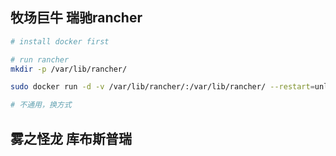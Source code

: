 ## 牧场巨牛  瑞驰rancher

```bash
# install docker first

# run rancher
mkdir -p /var/lib/rancher/

sudo docker run -d -v /var/lib/rancher/:/var/lib/rancher/ --restart=unless-stopped -p 80:80 -p 443:443 rancher/rancher:stable

# 不通用，换方式
```



## 雾之怪龙 库布斯普瑞



